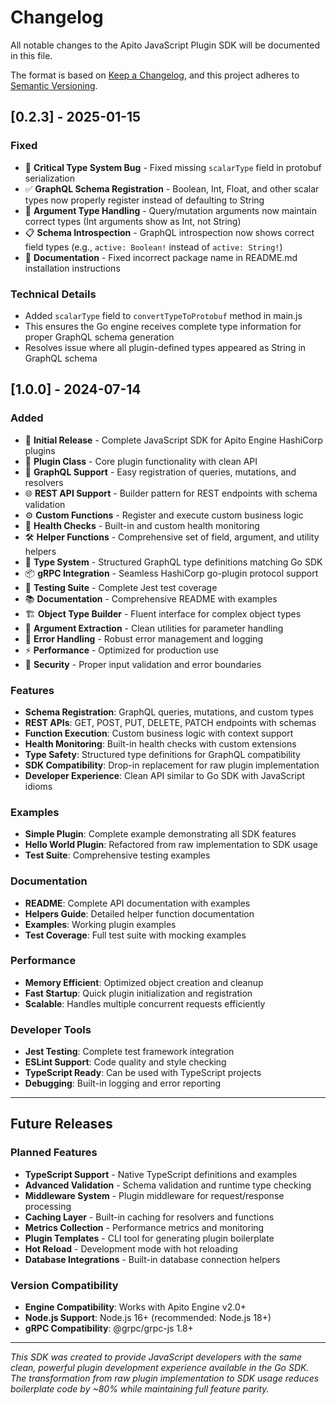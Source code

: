 # Changelog

All notable changes to the Apito JavaScript Plugin SDK will be documented in this file.

The format is based on [Keep a Changelog](https://keepachangelog.com/en/1.0.0/),
and this project adheres to [Semantic Versioning](https://semver.org/spec/v2.0.0.html).

## [0.2.3] - 2025-01-15

### Fixed

- 🐛 **Critical Type System Bug** - Fixed missing `scalarType` field in protobuf serialization
- ✅ **GraphQL Schema Registration** - Boolean, Int, Float, and other scalar types now properly register instead of defaulting to String
- 🔧 **Argument Type Handling** - Query/mutation arguments now maintain correct types (Int arguments show as Int, not String)
- 📋 **Schema Introspection** - GraphQL introspection now shows correct field types (e.g., `active: Boolean!` instead of `active: String!`)
- 📖 **Documentation** - Fixed incorrect package name in README.md installation instructions

### Technical Details

- Added `scalarType` field to `convertTypeToProtobuf` method in main.js
- This ensures the Go engine receives complete type information for proper GraphQL schema generation
- Resolves issue where all plugin-defined types appeared as String in GraphQL schema

## [1.0.0] - 2024-07-14

### Added

- 🎉 **Initial Release** - Complete JavaScript SDK for Apito Engine HashiCorp plugins
- 🔌 **Plugin Class** - Core plugin functionality with clean API
- 📝 **GraphQL Support** - Easy registration of queries, mutations, and resolvers
- 🌐 **REST API Support** - Builder pattern for REST endpoints with schema validation
- ⚙️ **Custom Functions** - Register and execute custom business logic
- 🏥 **Health Checks** - Built-in and custom health monitoring
- 🛠️ **Helper Functions** - Comprehensive set of field, argument, and utility helpers
- 🔧 **Type System** - Structured GraphQL type definitions matching Go SDK
- 📦 **gRPC Integration** - Seamless HashiCorp go-plugin protocol support
- 🧪 **Testing Suite** - Complete Jest test coverage
- 📚 **Documentation** - Comprehensive README with examples
- 🏗️ **Object Type Builder** - Fluent interface for complex object types
- 🔄 **Argument Extraction** - Clean utilities for parameter handling
- 🎯 **Error Handling** - Robust error management and logging
- ⚡ **Performance** - Optimized for production use
- 🔐 **Security** - Proper input validation and error boundaries

### Features

- **Schema Registration**: GraphQL queries, mutations, and custom types
- **REST APIs**: GET, POST, PUT, DELETE, PATCH endpoints with schemas
- **Function Execution**: Custom business logic with context support
- **Health Monitoring**: Built-in health checks with custom extensions
- **Type Safety**: Structured type definitions for GraphQL compatibility
- **SDK Compatibility**: Drop-in replacement for raw plugin implementation
- **Developer Experience**: Clean API similar to Go SDK with JavaScript idioms

### Examples

- **Simple Plugin**: Complete example demonstrating all SDK features
- **Hello World Plugin**: Refactored from raw implementation to SDK usage
- **Test Suite**: Comprehensive testing examples

### Documentation

- **README**: Complete API documentation with examples
- **Helpers Guide**: Detailed helper function documentation
- **Examples**: Working plugin examples
- **Test Coverage**: Full test suite with mocking examples

### Performance

- **Memory Efficient**: Optimized object creation and cleanup
- **Fast Startup**: Quick plugin initialization and registration
- **Scalable**: Handles multiple concurrent requests efficiently

### Developer Tools

- **Jest Testing**: Complete test framework integration
- **ESLint Support**: Code quality and style checking
- **TypeScript Ready**: Can be used with TypeScript projects
- **Debugging**: Built-in logging and error reporting

---

## Future Releases

### Planned Features

- **TypeScript Support** - Native TypeScript definitions and examples
- **Advanced Validation** - Schema validation and runtime type checking
- **Middleware System** - Plugin middleware for request/response processing
- **Caching Layer** - Built-in caching for resolvers and functions
- **Metrics Collection** - Performance metrics and monitoring
- **Plugin Templates** - CLI tool for generating plugin boilerplate
- **Hot Reload** - Development mode with hot reloading
- **Database Integrations** - Built-in database connection helpers

### Version Compatibility

- **Engine Compatibility**: Works with Apito Engine v2.0+
- **Node.js Support**: Node.js 16+ (recommended: Node.js 18+)
- **gRPC Compatibility**: @grpc/grpc-js 1.8+

---

_This SDK was created to provide JavaScript developers with the same clean, powerful plugin development experience available in the Go SDK. The transformation from raw plugin implementation to SDK usage reduces boilerplate code by ~80% while maintaining full feature parity._
